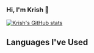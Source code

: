 ### Hi, I'm Krish 👋

[![Krish's GitHub stats](https://github-readme-stats.vercel.app/api?username=altodev7&count_private=true&show_icons=true&theme=tokyonight)](https://github.com/anuraghazra/github-readme-stats)

<!-- [![Top Langs](https://github-readme-stats.vercel.app/api/top-langs/?username=altodev7&theme=tokyonight)](https://github.com/anuraghazra/github-readme-stats) -->


## Languages I've Used
